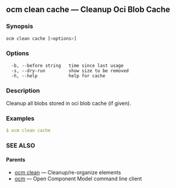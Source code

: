 ## ocm clean cache &mdash; Cleanup Oci Blob Cache

### Synopsis

```bash
ocm clean cache [<options>]
```

### Options

```text
  -b, --before string   time since last usage
  -s, --dry-run         show size to be removed
  -h, --help            help for cache
```

### Description

Cleanup all blobs stored in oci blob cache (if given).
	
### Examples

```yaml
$ ocm clean cache
```

### SEE ALSO

#### Parents

* [ocm clean](ocm_clean.md)	 &mdash; Cleanup/re-organize elements
* [ocm](ocm.md)	 &mdash; Open Component Model command line client

